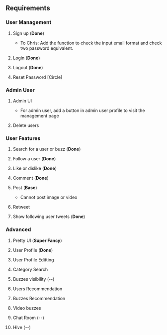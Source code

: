 ## Requirements

### User Management
1. Sign up (**Done**)
    - To Chris: Add the function to check the input email format and check two password equivalent.

2. Login (**Done**)

3. Logout (**Done**)

3. Reset Password [Circle]

### Admin User
1. Admin UI
    - For admin user, add a button in admin user profile to visit the management page

2. Delete users

### User Features
1. Search for a user or buzz (**Done**)

2. Follow a user (**Done**)

3. Like or dislike (**Done**)

4. Comment (**Done**)

5. Post (**Base**)
    - Cannot post image or video

6. Retweet

7. Show following user tweets (**Done**)


### Advanced
1. Pretty UI (**Super Fancy**)

2. User Profile (**Done**)

3. User Profile Editting

4. Category Search

5. Buzzes visibility (--)

6. Users Recommendation

7. Buzzes Recommendation

8. Video buzzes

9. Chat Room (--)

10. Hive (--)